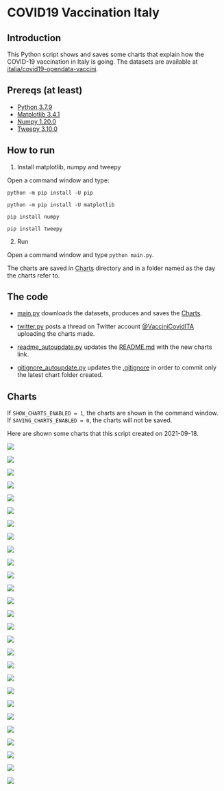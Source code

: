 # COVID19 Vaccination Italy

## Introduction

This Python script shows and saves some charts that explain how the COVID-19 vaccination in Italy is going. The datasets are available at [italia/covid19-opendata-vaccini](https://github.com/italia/covid19-opendata-vaccini).

## Prereqs (at least)
* [Python 3.7.9](https://www.python.org/) 
* [Matplotlib 3.4.1](https://pypi.org/project/matplotlib/)
* [Numpy 1.20.0](https://numpy.org/)
* [Tweepy 3.10.0](https://docs.tweepy.org/en/latest/)

## How to run 
1. Install matplotlib, numpy and tweepy

Open a command window and type:

`python -m pip install -U pip`

`python -m pip install -U matplotlib`

`pip install numpy`

`pip install tweepy`

2. Run

Open a command window and type `python main.py`. 

The charts are saved in [Charts](https://github.com/MatteoOrlandini/COVID-19-Vaccination-Italy/tree/main/Charts) directory and in a folder named as the day the charts refer to.

## The code

* [main.py](https://github.com/MatteoOrlandini/COVID-19-Vaccination-Italy/blob/main/main.py) downloads the datasets, produces and saves the [Charts](https://github.com/MatteoOrlandini/COVID-19-Vaccination-Italy/tree/main/Charts).

* [twitter.py](https://github.com/MatteoOrlandini/COVID-19-Vaccination-Italy/blob/main/twitter.py) posts a thread on Twitter account [@VacciniCovidITA](https://twitter.com/VacciniCovidITA) uploading the charts made.

* [readme_autoupdate.py](https://github.com/MatteoOrlandini/COVID-19-Vaccination-Italy/blob/main/readme_autoupdate.py) updates the [README.md](https://github.com/MatteoOrlandini/COVID-19-Vaccination-Italy/blob/main/README.md) with the new charts link.

* [gitignore_autoupdate.py](https://github.com/MatteoOrlandini/COVID-19-Vaccination-Italy/blob/main/readme_autoupdate.py) updates the [.gitignore](https://github.com/MatteoOrlandini/COVID-19-Vaccination-Italy/blob/main/.gitignore) in order to commit only the latest chart folder created.


## Charts
If `SHOW_CHARTS_ENABLED = 1`, the charts are shown in the command window. If `SAVING_CHARTS_ENABLED = 0`, the charts will not be saved.

Here are shown some charts that this script created on 2021-09-18.

![](https://github.com/MatteoOrlandini/COVID-19-Vaccination-Italy/blob/main/Charts/2021-09-18/2021-09-18-area-dosi_consegnate.png)

![](https://github.com/MatteoOrlandini/COVID-19-Vaccination-Italy/blob/main/Charts/2021-09-18/2021-09-18-area-dosi_somministrate.png)

![](https://github.com/MatteoOrlandini/COVID-19-Vaccination-Italy/blob/main/Charts/2021-09-18/2021-09-18-area-percentuale_somministrazione.png)

![](https://github.com/MatteoOrlandini/COVID-19-Vaccination-Italy/blob/main/Charts/2021-09-18/2021-09-18-fascia_anagrafica-pregressa_infezione.png)

![](https://github.com/MatteoOrlandini/COVID-19-Vaccination-Italy/blob/main/Charts/2021-09-18/2021-09-18-fascia_anagrafica-prima_dose.png)

![](https://github.com/MatteoOrlandini/COVID-19-Vaccination-Italy/blob/main/Charts/2021-09-18/2021-09-18-fascia_anagrafica-seconda_dose.png)

![](https://github.com/MatteoOrlandini/COVID-19-Vaccination-Italy/blob/main/Charts/2021-09-18/2021-09-18-fascia_anagrafica-sesso_femminile.png)

![](https://github.com/MatteoOrlandini/COVID-19-Vaccination-Italy/blob/main/Charts/2021-09-18/2021-09-18-fascia_anagrafica-sesso_maschile-sesso_femminile.png)

![](https://github.com/MatteoOrlandini/COVID-19-Vaccination-Italy/blob/main/Charts/2021-09-18/2021-09-18-fascia_anagrafica-sesso_maschile.png)

![](https://github.com/MatteoOrlandini/COVID-19-Vaccination-Italy/blob/main/Charts/2021-09-18/2021-09-18-fascia_anagrafica-totale.png)

![](https://github.com/MatteoOrlandini/COVID-19-Vaccination-Italy/blob/main/Charts/2021-09-18/2021-09-18-giorni-dosi_giornaliere.png)

![](https://github.com/MatteoOrlandini/COVID-19-Vaccination-Italy/blob/main/Charts/2021-09-18/2021-09-18-giorni-dosi_totali.png)

![](https://github.com/MatteoOrlandini/COVID-19-Vaccination-Italy/blob/main/Charts/2021-09-18/2021-09-18-giorni-fascia_anagrafica-12-19.png)

![](https://github.com/MatteoOrlandini/COVID-19-Vaccination-Italy/blob/main/Charts/2021-09-18/2021-09-18-giorni-fascia_anagrafica-20-29.png)

![](https://github.com/MatteoOrlandini/COVID-19-Vaccination-Italy/blob/main/Charts/2021-09-18/2021-09-18-giorni-fascia_anagrafica-30-39.png)

![](https://github.com/MatteoOrlandini/COVID-19-Vaccination-Italy/blob/main/Charts/2021-09-18/2021-09-18-giorni-fascia_anagrafica-40-49.png)

![](https://github.com/MatteoOrlandini/COVID-19-Vaccination-Italy/blob/main/Charts/2021-09-18/2021-09-18-giorni-fascia_anagrafica-50-59.png)

![](https://github.com/MatteoOrlandini/COVID-19-Vaccination-Italy/blob/main/Charts/2021-09-18/2021-09-18-giorni-fascia_anagrafica-60-69.png)

![](https://github.com/MatteoOrlandini/COVID-19-Vaccination-Italy/blob/main/Charts/2021-09-18/2021-09-18-giorni-fascia_anagrafica-70-79.png)

![](https://github.com/MatteoOrlandini/COVID-19-Vaccination-Italy/blob/main/Charts/2021-09-18/2021-09-18-giorni-fascia_anagrafica-80-89.png)

![](https://github.com/MatteoOrlandini/COVID-19-Vaccination-Italy/blob/main/Charts/2021-09-18/2021-09-18-giorni-fascia_anagrafica-90+.png)

![](https://github.com/MatteoOrlandini/COVID-19-Vaccination-Italy/blob/main/Charts/2021-09-18/2021-09-18-giorni-fornitore-Janssen.png)

![](https://github.com/MatteoOrlandini/COVID-19-Vaccination-Italy/blob/main/Charts/2021-09-18/2021-09-18-giorni-fornitore-Moderna.png)

![](https://github.com/MatteoOrlandini/COVID-19-Vaccination-Italy/blob/main/Charts/2021-09-18/2021-09-18-giorni-fornitore-Pfizer-BioNTech.png)

![](https://github.com/MatteoOrlandini/COVID-19-Vaccination-Italy/blob/main/Charts/2021-09-18/2021-09-18-giorni-fornitore-Vaxzevria%20(AstraZeneca).png)

![](https://github.com/MatteoOrlandini/COVID-19-Vaccination-Italy/blob/main/Charts/2021-09-18/2021-09-18-giorni-prima_dose-seconda_dose-barre.png)

![](https://github.com/MatteoOrlandini/COVID-19-Vaccination-Italy/blob/main/Charts/2021-09-18/2021-09-18-giorni-prima_dose-seconda_dose.png)

